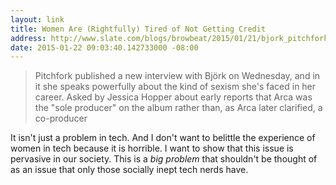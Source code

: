 ```yaml
---
layout: link
title: Women Are (Rightfully) Tired of Not Getting Credit
address: http://www.slate.com/blogs/browbeat/2015/01/21/bjork_pitchfork_interview_she_s_tired_of_not_getting_credit_for_her_music.html?wpsrc=fol_tw
date: 2015-01-22 09:03:40.142733000 -08:00
---
```


> Pitchfork published a new interview with Björk on Wednesday, and in it she speaks powerfully about the kind of sexism she's faced in her career. Asked by Jessica Hopper about early reports that Arca was the "sole producer" on the album rather than, as Arca later clarified, a co-producer

It isn't just a problem in tech. And I don't want to belittle the experience of women in tech because it is horrible. I want to show that this issue is pervasive in our society. This is a *big problem* that shouldn't be thought of as an issue that only those socially inept tech nerds have.
